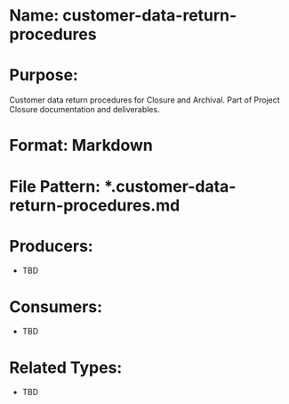 # Name: customer-data-return-procedures

# Purpose:
Customer data return procedures for Closure and Archival. Part of Project Closure documentation and deliverables.

# Format: Markdown

# File Pattern: *.customer-data-return-procedures.md

# Producers:
- TBD

# Consumers:
- TBD

# Related Types:
- TBD
